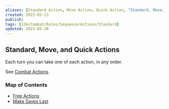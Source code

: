 ```yaml
---
aliases: [Standard Action, Move Action, Quick Action, "Standard, Move, and Quick Actions"]
created: 2023-05-13
publish: 
tags: [13A/Combat/Rules/Sequence/Actions/Standard]
updated: 2023-05-30
---
```


## Standard, Move, and Quick Actions

Each turn you can take one of each action, in any order.

See [Combat Actions](Compendium/13A/Combat-Rules/Combat-Actions/Combat-Actions.md).

### Map of Contents

- [Free Actions](Compendium/13A/Combat-Rules/Combat-Sequence/Actions-on-Your-Turn/Standard-Move-and-Quick-Actions/Free-Actions.md)
- [Make Saves Last](Compendium/13A/Combat-Rules/Combat-Sequence/Actions-on-Your-Turn/Standard-Move-and-Quick-Actions/Make-Saves-Last.md)

